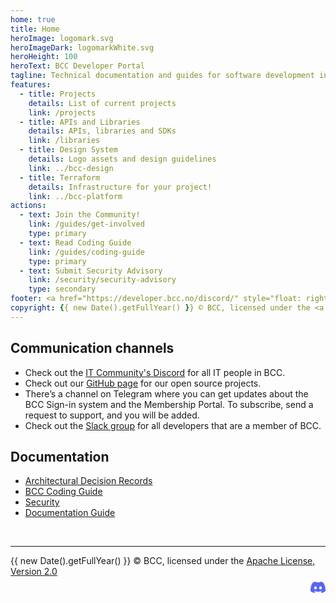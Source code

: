 ```yaml
---
home: true
title: Home
heroImage: logomark.svg
heroImageDark: logomarkWhite.svg
heroHeight: 100
heroText: BCC Developer Portal
tagline: Technical documentation and guides for software development in BCC
features:
  - title: Projects
    details: List of current projects
    link: /projects
  - title: APIs and Libraries
    details: APIs, libraries and SDKs
    link: /libraries
  - title: Design System
    details: Logo assets and design guidelines
    link: ../bcc-design
  - title: Terraform
    details: Infrastructure for your project!
    link: ../bcc-platform
actions:
  - text: Join the Community!
    link: /guides/get-involved
    type: primary
  - text: Read Coding Guide
    link: /guides/coding-guide
    type: primary
  - text: Submit Security Advisory
    link: /security/security-advisory
    type: secondary
footer: <a href="https://developer.bcc.no/discord/" style="float: right; padding: 0.45rem 0; line-height: 0; width: 24px;"><svg xmlns="http://www.w3.org/2000/svg" viewBox="0 0 127.14 96.36"><path fill="#5865f2" d="M107.7,8.07A105.15,105.15,0,0,0,81.47,0a72.06,72.06,0,0,0-3.36,6.83A97.68,97.68,0,0,0,49,6.83,72.37,72.37,0,0,0,45.64,0,105.89,105.89,0,0,0,19.39,8.09C2.79,32.65-1.71,56.6.54,80.21h0A105.73,105.73,0,0,0,32.71,96.36,77.7,77.7,0,0,0,39.6,85.25a68.42,68.42,0,0,1-10.85-5.18c.91-.66,1.8-1.34,2.66-2a75.57,75.57,0,0,0,64.32,0c.87.71,1.76,1.39,2.66,2a68.68,68.68,0,0,1-10.87,5.19,77,77,0,0,0,6.89,11.1A105.25,105.25,0,0,0,126.6,80.22h0C129.24,52.84,122.09,29.11,107.7,8.07ZM42.45,65.69C36.18,65.69,31,60,31,53s5-12.74,11.43-12.74S54,46,53.89,53,48.84,65.69,42.45,65.69Zm42.24,0C78.41,65.69,73.25,60,73.25,53s5-12.74,11.44-12.74S96.23,46,96.12,53,91.08,65.69,84.69,65.69Z"/></svg></a>
copyright: {{ new Date().getFullYear() }} © BCC, licensed under the <a href="https://www.apache.org/licenses/LICENSE-2.0">Apache License, Version 2.0</a>
---
```



## Communication channels
* <Badge text="primary" vertical="middle" />Check out the [IT Community's Discord](../discord/) for all IT people in BCC.
* Check out our [GitHub page](https://github.com/bcc-code) for our open source projects.
* There’s a channel on Telegram where you can get updates about the BCC Sign-in system and the Membership Portal. To subscribe, send a request to support, and you will be added.
* Check out the [Slack group](https://bccdev.slack.com/) for all developers that are a member of BCC.

## Documentation
* [Architectural Decision Records](./architectural-decision-records/index.md)
* [BCC Coding Guide](./guides/coding-guide.md)
* [Security](./security/index.md)
* [Documentation Guide](../bcc-documentation-base/)

<br>

---

<span style="float:left;">{{ new Date().getFullYear() }} © BCC, licensed under the <a href="https://www.apache.org/licenses/LICENSE-2.0">Apache License, Version 2.0</a></span><a href="https://developer.bcc.no/discord/" style="float: right; padding: 0.45rem 0; line-height: 0; width: 24px;"><svg xmlns="http://www.w3.org/2000/svg" viewBox="0 0 127.14 96.36"><path fill="#5865f2" d="M107.7,8.07A105.15,105.15,0,0,0,81.47,0a72.06,72.06,0,0,0-3.36,6.83A97.68,97.68,0,0,0,49,6.83,72.37,72.37,0,0,0,45.64,0,105.89,105.89,0,0,0,19.39,8.09C2.79,32.65-1.71,56.6.54,80.21h0A105.73,105.73,0,0,0,32.71,96.36,77.7,77.7,0,0,0,39.6,85.25a68.42,68.42,0,0,1-10.85-5.18c.91-.66,1.8-1.34,2.66-2a75.57,75.57,0,0,0,64.32,0c.87.71,1.76,1.39,2.66,2a68.68,68.68,0,0,1-10.87,5.19,77,77,0,0,0,6.89,11.1A105.25,105.25,0,0,0,126.6,80.22h0C129.24,52.84,122.09,29.11,107.7,8.07ZM42.45,65.69C36.18,65.69,31,60,31,53s5-12.74,11.43-12.74S54,46,53.89,53,48.84,65.69,42.45,65.69Zm42.24,0C78.41,65.69,73.25,60,73.25,53s5-12.74,11.44-12.74S96.23,46,96.12,53,91.08,65.69,84.69,65.69Z"/></svg></a>
<div style="clear: both;"></div>
<br><br>
